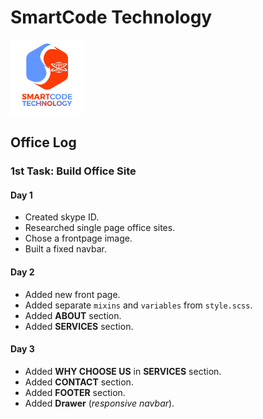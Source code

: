 # SmartCode Technology
<img src="logo1.png" alt="logo" height="120">

## Office Log

### 1st Task: Build Office Site

#### Day 1
* Created skype ID.
* Researched single page office sites.
* Chose a frontpage image.
* Built a fixed navbar.

#### Day 2
* Added new front page.
* Added separate `mixins` and `variables` from `style.scss`.
* Added **ABOUT** section.
* Added **SERVICES** section.

#### Day 3
* Added **WHY CHOOSE US** in **SERVICES** section.
* Added **CONTACT** section.  
* Added **FOOTER** section.
* Added **Drawer** (*responsive navbar*). 



